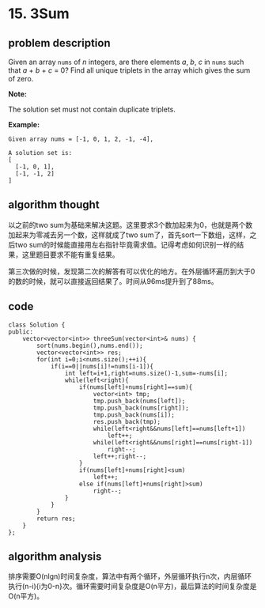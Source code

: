 # 15. 3Sum

## problem description

Given an array `nums` of _n_ integers, are there elements _a_, _b_, _c_ in `nums` such that _a_ + _b_ + _c_ = 0? Find all unique triplets in the array which gives the sum of zero.

**Note:**

The solution set must not contain duplicate triplets.

**Example:**

```text
Given array nums = [-1, 0, 1, 2, -1, -4],

A solution set is:
[
  [-1, 0, 1],
  [-1, -1, 2]
]
```

## algorithm thought

以之前的two sum为基础来解决这题。这里要求3个数加起来为0，也就是两个数加起来为零减去另一个数，这样就成了two sum了，首先sort一下数组，这样，之后two sum的时候能直接用左右指针毕竟需求值。记得考虑如何识别一样的结果，这里题目要求不能有重复结果。

第三次做的时候，发现第二次的解答有可以优化的地方。在外层循环遍历到大于0的数的时候，就可以直接返回结果了。时间从96ms提升到了88ms。

## code

```text
class Solution {
public:
    vector<vector<int>> threeSum(vector<int>& nums) {
        sort(nums.begin(),nums.end());
        vector<vector<int>> res;
        for(int i=0;i<nums.size();++i){
            if(i==0||nums[i]!=nums[i-1]){
                int left=i+1,right=nums.size()-1,sum=-nums[i];
                while(left<right){
                    if(nums[left]+nums[right]==sum){
                        vector<int> tmp;
                        tmp.push_back(nums[left]);
                        tmp.push_back(nums[right]);
                        tmp.push_back(nums[i]);
                        res.push_back(tmp);
                        while(left<right&&nums[left]==nums[left+1])
                            left++;
                        while(left<right&&nums[right]==nums[right-1])
                            right--;
                        left++;right--;
                    }
                    if(nums[left]+nums[right]<sum)
                        left++;
                    else if(nums[left]+nums[right]>sum)
                        right--;
                }
            }
        }
        return res;
    }
}; 
```

## algorithm analysis

排序需要O\(nlgn\)时间复杂度，算法中有两个循环，外层循环执行n次，内层循环执行\(n-i\){i为0-n}次。循环需要时间复杂度是O\(n平方\)，最后算法的时间复杂度是O\(n平方\)。

